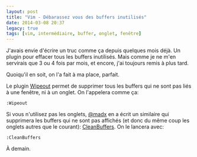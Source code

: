 ```yaml
---
layout: post
title: "Vim - Débarassez vous des buffers inutilisés"
date: 2014-03-08 20:37
legacy: true
tags: [vim, intermédiaire, buffer, onglet, fenêtre]
---
```




J'avais envie d'écrire un truc comme ça depuis quelques mois déjà.
Un plugin pour effacer tous les buffers inutilisés. Mais comme je ne
m'en servirais que 3 ou 4 fois par mois, et encore, j'ai toujours remis à
plus tard.

Quoiqu'il en soit, on l'a fait à ma place, parfait.

<!-- more -->

Le plugin
[Wipeout](http://www.vim.org/scripts/script.php?script_id=4882)
permet de supprimer tous les buffers qui ne sont pas liés à une
fenêtre, ni à un onglet. On l'appelera comme ça:

    :Wipeout

Si vous n'utilisez pas les onglets, [@madx](https://twitter.com/madx) en
a écrit un similaire qui supprimera les buffers qui ne sont pas affichés
(et donc du même coup les onglets autres que le courant):
[CleanBuffers](https://github.com/madx/vim-plugins/blob/master/plugin/clean-buffers.vim).
On le lancera avec:

    :CleanBuffers



À demain.



